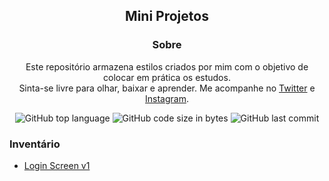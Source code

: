 <div align="center">
 
  <h2>Mini Projetos</h2>
  
</div>

<div align="center">
 
### Sobre
Este repositório armazena estilos criados por mim com o objetivo de colocar em prática os estudos.\
Sinta-se livre para olhar, baixar e aprender. Me acompanhe no [Twitter](https://twitter.com/trakkj) e [Instagram](https://instagram.com/trakkj).
 
 ![GitHub top language](https://img.shields.io/github/languages/top/jamesleme/miniprojetos?color=7C4DFF&label=CSS&logo=CSS3&style=flat-square)
 ![GitHub code size in bytes](https://img.shields.io/github/languages/code-size/jamesleme/miniprojetos?color=7C4DFF&logo=github&style=flat-square)
 ![GitHub last commit](https://img.shields.io/github/last-commit/jamesleme/miniprojetos?color=7C4DFF&logo=github&style=flat-square)

 </div>

### Inventário
- [Login Screen v1](https://jamesleme.github.io/miniprojetos/login-screen-v1)
 
